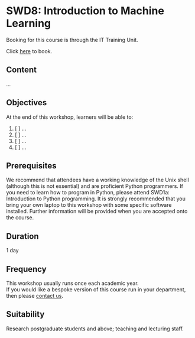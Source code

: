 # SWD8: Introduction to Machine Learning

Booking for this course is through the IT Training Unit.  

Click [here](...) to book.  

## Content

...


## Objectives

At the end of this workshop, learners will be able to:

1. [ ] ...
2. [ ] ...
3. [ ] ...  
4. [ ] ...

## Prerequisites

We recommend that attendees have a working knowledge of the Unix shell (although this is not essential) and are proficient Python programmers. If you need to learn how to program in Python, please attend SWD1a: Introduction to Python programming. It is strongly recommended that you bring your own laptop to this workshop with some specific software installed. Further information will be provided when you are accepted onto the course.

## Duration

1 day

## Frequency

This workshop usually runs once each academic year.  
If you would like a bespoke version of this course run in your department, then please [contact us](https://bit.ly/arc-help).  

## Suitability

Research postgraduate students and above; teaching and lecturing staff.
